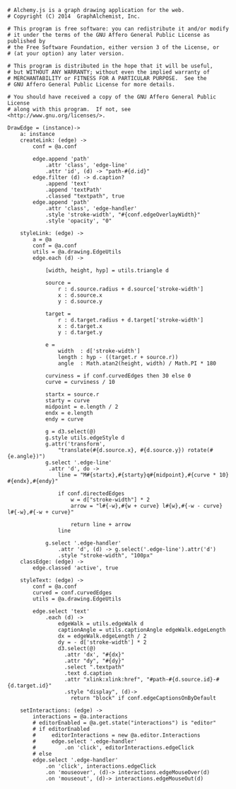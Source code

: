     # Alchemy.js is a graph drawing application for the web.
    # Copyright (C) 2014  GraphAlchemist, Inc.

    # This program is free software: you can redistribute it and/or modify
    # it under the terms of the GNU Affero General Public License as published by
    # the Free Software Foundation, either version 3 of the License, or
    # (at your option) any later version.

    # This program is distributed in the hope that it will be useful,
    # but WITHOUT ANY WARRANTY; without even the implied warranty of
    # MERCHANTABILITY or FITNESS FOR A PARTICULAR PURPOSE.  See the
    # GNU Affero General Public License for more details.

    # You should have received a copy of the GNU Affero General Public License
    # along with this program.  If not, see <http://www.gnu.org/licenses/>.

    DrawEdge = (instance)->
        a: instance
        createLink: (edge) ->
            conf = @a.conf

            edge.append 'path'
                .attr 'class', 'edge-line'
                .attr 'id', (d) -> "path-#{d.id}"
            edge.filter (d) -> d.caption?
                .append 'text'
                .append 'textPath'
                .classed "textpath", true
            edge.append 'path'
                .attr 'class', 'edge-handler'
                .style 'stroke-width', "#{conf.edgeOverlayWidth}"
                .style 'opacity', "0"

        styleLink: (edge) ->
            a = @a
            conf = @a.conf
            utils = @a.drawing.EdgeUtils
            edge.each (d) ->

                [width, height, hyp] = utils.triangle d

                source = 
                    r : d.source.radius + d.source['stroke-width']
                    x : d.source.x
                    y : d.source.y

                target = 
                    r : d.target.radius + d.target['stroke-width']
                    x : d.target.x
                    y : d.target.y

                e = 
                    width  : d['stroke-width']
                    length : hyp - ((target.r + source.r))
                    angle  : Math.atan2(height, width) / Math.PI * 180

                curviness = if conf.curvedEdges then 30 else 0
                curve = curviness / 10
                
                startx = source.r
                starty = curve
                midpoint = e.length / 2
                endx = e.length
                endy = curve

                g = d3.select(@)
                g.style utils.edgeStyle d
                g.attr('transform', 
                    "translate(#{d.source.x}, #{d.source.y}) rotate(#{e.angle})")
                g.select '.edge-line'
                 .attr 'd', do ->
                    line = "M#{startx},#{starty}q#{midpoint},#{curve * 10} #{endx},#{endy}"

                    if conf.directedEdges
                        w = d["stroke-width"] * 2
                        arrow = "l#{-w},#{w + curve} l#{w},#{-w - curve} l#{-w},#{-w + curve}"

                        return line + arrow
                    line

                g.select '.edge-handler'
                    .attr 'd', (d) -> g.select('.edge-line').attr('d')
                    .style "stroke-width", "100px"
        classEdge: (edge) ->
            edge.classed 'active', true

        styleText: (edge) ->
            conf = @a.conf
            curved = conf.curvedEdges
            utils = @a.drawing.EdgeUtils

            edge.select 'text'
                .each (d) ->
                    edgeWalk = utils.edgeWalk d
                    captionAngle = utils.captionAngle edgeWalk.edgeLength
                    dx = edgeWalk.edgeLength / 2
                    dy = - d['stroke-width'] * 2
                    d3.select(@)
                      .attr 'dx', "#{dx}"
                      .attr "dy", "#{dy}"
                      .select ".textpath"
                      .text d.caption
                      .attr "xlink:xlink:href", "#path-#{d.source.id}-#{d.target.id}"
                      .style "display", (d)->
                        return "block" if conf.edgeCaptionsOnByDefault

        setInteractions: (edge) ->
            interactions = @a.interactions
            # editorEnabled = @a.get.state("interactions") is "editor"
            # if editorEnabled
            #     editorInteractions = new @a.editor.Interactions
            #     edge.select '.edge-handler'
            #         .on 'click', editorInteractions.edgeClick
            # else
            edge.select '.edge-handler'
                .on 'click', interactions.edgeClick
                .on 'mouseover', (d)-> interactions.edgeMouseOver(d)
                .on 'mouseout', (d)-> interactions.edgeMouseOut(d)
